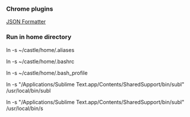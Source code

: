 ### Chrome plugins
[JSON Formatter](https://chrome.google.com/webstore/detail/json-formatter/mhimpmpmffogbmmkmajibklelopddmjf/related?hl=en)

### Run in home directory

ln -s ~/castle/home/.aliases  

ln -s ~/castle/home/.bashrc  

ln -s ~/castle/home/.bash_profile  

ln -s "/Applications/Sublime Text.app/Contents/SharedSupport/bin/subl" /usr/local/bin/subl  

ln -s "/Applications/Sublime Text.app/Contents/SharedSupport/bin/subl" /usr/local/bin/s
